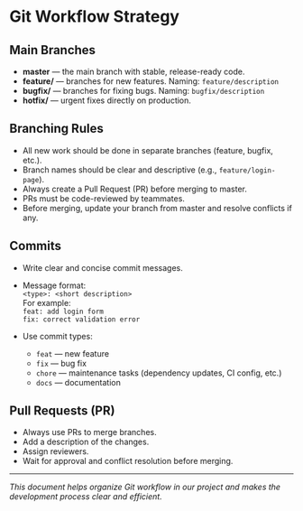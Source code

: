 # Git Workflow Strategy

## Main Branches

- **master** — the main branch with stable, release-ready code.
- **feature/** — branches for new features. Naming: `feature/description`
- **bugfix/** — branches for fixing bugs. Naming: `bugfix/description`
- **hotfix/** — urgent fixes directly on production.

## Branching Rules

- All new work should be done in separate branches (feature, bugfix, etc.).
- Branch names should be clear and descriptive (e.g., `feature/login-page`).
- Always create a Pull Request (PR) before merging to master.
- PRs must be code-reviewed by teammates.
- Before merging, update your branch from master and resolve conflicts if any.

## Commits

- Write clear and concise commit messages.
- Message format:  
  `<type>: <short description>`  
  For example:  
  `feat: add login form`  
  `fix: correct validation error`

- Use commit types:  
  - `feat` — new feature  
  - `fix` — bug fix  
  - `chore` — maintenance tasks (dependency updates, CI config, etc.)  
  - `docs` — documentation

## Pull Requests (PR)

- Always use PRs to merge branches.
- Add a description of the changes.
- Assign reviewers.
- Wait for approval and conflict resolution before merging.

---

*This document helps organize Git workflow in our project and makes the development process clear and efficient.*
